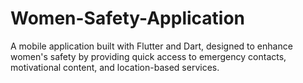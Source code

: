 # Women-Safety-Application
A mobile application built with Flutter and Dart, designed to enhance women's safety by providing quick access to emergency contacts, motivational content, and location-based services.
